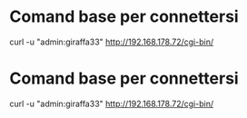 
# Comand base per connettersi
curl -u "admin:giraffa33" http://192.168.178.72/cgi-bin/

# Comand base per connettersi
curl -u "admin:giraffa33" http://192.168.178.72/cgi-bin/
